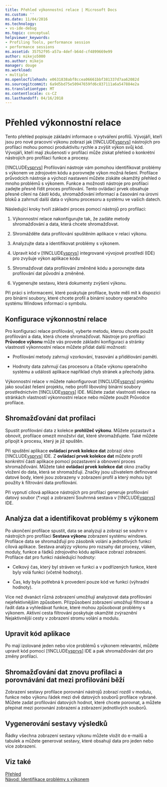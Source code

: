```yaml
---
title: Přehled výkonnostní relace | Microsoft Docs
ms.custom: ''
ms.date: 11/04/2016
ms.technology:
- vs-ide-debug
ms.topic: conceptual
helpviewer_keywords:
- Profiling Tools, performance session
- performance sessions
ms.assetid: 35752f95-a57a-4def-b64d-cf4899669e99
author: mikejo5000
ms.author: mikejo
manager: douge
ms.workload:
- multiple
ms.openlocfilehash: e0631838abf8ccea06661bbf381337d7aa62082d
ms.sourcegitcommit: 6a9d5bd75e50947659fd6c837111a6a547884e2a
ms.translationtype: MT
ms.contentlocale: cs-CZ
ms.lasthandoff: 04/16/2018
---
```

# <a name="performance-session-overview"></a>Přehled výkonnostní relace
Tento přehled popisuje základní informace o vytváření profilů. Vývojáři, kteří jsou pro nové pracovní výkonu zobrazí jak [!INCLUDE[vsprvs](../code-quality/includes/vsprvs_md.md)] nástrojích pro profilaci mohou pomoci produktivitu rychle a zvýšit výkon svůj kód. Vývojáři, kteří mají zkušenosti v profilaci může získat přehled o konkrétní nástrojích pro profilaci funkce a procesy.  
  
 [!INCLUDE[vsprvs](../code-quality/includes/vsprvs_md.md)] Profilování nástroje vám pomohou identifikovat problémy s výkonem ve zdrojovém kódu a porovnejte výkon možná řešení. Profilace průvodcích nástroje a výchozí nastavení můžete získáte okamžitý přehled o mnoho problémů s výkonem. Funkce a možnosti nástroje pro profilaci zadejte přesně řídit proces profilování. Tento ovládací prvek obsahuje přesné cílení na části kódu, shromažďování informací a časování na úrovni bloků a zahrnutí další data o výkonu procesoru a systému ve vašich datech.  
  
 Následující kroky tvoří základní proces pomocí nástrojů pro profilaci:  
  
1.  Výkonnostní relace nakonfigurujte tak, že zadáte metody shromažďování a data, která chcete shromažďovat.  
  
2.  Shromážděte data profilování spuštěním aplikace v relaci výkonu.  
  
3.  Analyzujte data a identifikovat problémy s výkonem.  
  
4.  Upravit kód v [!INCLUDE[vsprvs](../code-quality/includes/vsprvs_md.md)] integrované vývojové prostředí (IDE) pro zvyšuje výkon aplikace kódu  
  
5.  Shromažďovat data profilování změněné kódu a porovnejte data profilování dat původní a změněné.  
  
6.  Vygenerujte sestavu, která dokumenty zvýšení výkonu.  
  
 Při práci s informacemi, které poskytuje profilace, byste měli mít k dispozici pro binární soubory, které chcete profil a binární soubory operačního systému Windows informací o symbolu.  
  
## <a name="configure-the-performance-session"></a>Konfigurace výkonnostní relace  
 Pro konfiguraci relace profilování, vyberte metodu, kterou chcete použít profilování a data, která chcete shromažďovat. Nástroje pro profilaci **Průvodce výkonu** může vás provede základní konfiguraci a stránky vlastností výkonnostní relace můžete přidat další možnosti:  
  
-   Profilování metody zahrnují vzorkování, trasování a přidělování paměti.  
  
-   Hodnoty data zahrnují čas procesoru a čítače výkonu operačního systému a události aplikace například chyb stránek a přechody jádra.  
  
 Výkonnostní relace v můžete nakonfigurovat [!INCLUDE[vsprvs](../code-quality/includes/vsprvs_md.md)] projektu jako součást řešení projektu, nebo profil libovolný binární soubory prostřednictvím [!INCLUDE[vsprvs](../code-quality/includes/vsprvs_md.md)] IDE. Můžete zadat vlastnosti relace na stránkách vlastností výkonnostní relace nebo můžete použít Průvodce profilace.  
  
## <a name="collect-profiling-data"></a>Shromažďování dat profilaci  
 Spustit profilování data z kolekce **prohlížeč výkonu**. Můžete pozastavit a obnovit, profilace omezit množství dat, které shromažďujete. Také můžete připojit k procesu, který je již spuštěn.  
  
 Při spuštění aplikace **ovládací prvek kolekce dat** zobrazí okno [!INCLUDE[vsprvs](../code-quality/includes/vsprvs_md.md)] IDE. Z **ovládací prvek kolekce dat** můžete profil konkrétní částí aplikace pomocí pozastavení a obnovení proces shromažďování. Můžete také **ovládací prvek kolekce dat** okno značky vložení do data, která se shromažďují. Značky jsou uživatelem definované datové body, které jsou zobrazeny v zobrazení profil a který mohou být použity k filtrování data profilování.  
  
 Při vypnutí cílová aplikace nástrojích pro profilaci generuje profilování datový soubor (*.vsp) a zobrazení Souhrnná sestava v [!INCLUDE[vsprvs](../code-quality/includes/vsprvs_md.md)] IDE.  
  
## <a name="analyze-the-data-and-identify-performance-issues"></a>Analýza dat a identifikovat problémy s výkonem  
 Po ukončení profilace spustit, data se analyzují a zobrazí se souhrn v nástrojích pro profilaci **Sestava výkonu** zobrazení systému windows. Profilace data se shromažďují pro zásobník volání a jednotlivých funkcí cílová aplikace. Sestava analýzy výkonu pro rozsahy dat procesy, vláken, moduly, funkce a řádků zdrojového kódu aplikace zobrazí zobrazení. Profilace dat pro funkci následující hodnoty:  
  
-   Celkový čas, který byl stráven ve funkci a v podřízených funkce, které byly volá funkci (včetně hodnoty).  
  
-   Čas, kdy byla potřebná k provedení pouze kód ve funkci (výhradní hodnoty).  
  
 Více než dvanáct různá zobrazení umožňují analyzovat data profilování nejefektivnějším způsobem. Přizpůsobení zobrazení umožňují filtrovat a řadit data a vyhledávat funkce, které mohou způsobovat problémy s výkonem. Aktivní cesta filtrování poskytuje okamžité zvýraznění Nejaktivnější cesty v zobrazení stromu volání a modulu.  
  
## <a name="modify-the-application-code"></a>Upravit kód aplikace  
 Po mají izolované jeden nebo více problémů s výkonem relevantní, můžete upravit kód pomocí [!INCLUDE[vsprvs](../code-quality/includes/vsprvs_md.md)] IDE a pak shromažďování dat pro změny profilaci.  
  
## <a name="collect-profiling-data-again-and-compare-the-data-between-the-profiling-runs"></a>Shromažďování dat znovu profilaci a porovnávání dat mezi profilování běží  
 Zobrazení sestavy profilace porovnání nástrojů zobrazí rozdíl v modulu, funkce nebo výkonu řádek mezi dvě datových souborů profilace vybrané. Můžete zadat profilování datových hodnot, které chcete porovnat, a můžete přepínat mezi porovnání zobrazení a zobrazení jednotlivých souborů.  
  
## <a name="generate-a-report-of-the-results"></a>Vygenerování sestavy výsledků  
 Řádky všechna zobrazení sestavy výkonu můžete vložit do e-mailů a tabulek a můžete generovat sestavy, které obsahují data pro jeden nebo více zobrazení.  
  
## <a name="see-also"></a>Viz také  
 [Přehled](../profiling/overviews-performance-tools.md)   
 [Návod: Identifikace problémy s výkonem](../profiling/walkthrough-identifying-performance-problems.md)